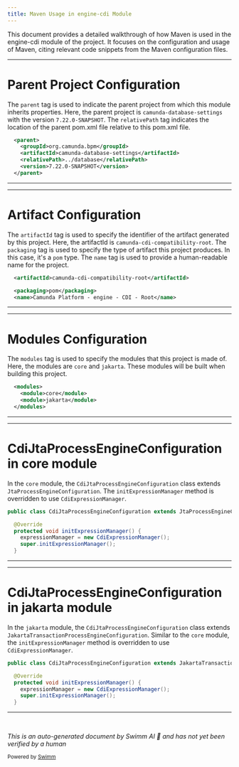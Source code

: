```yaml
---
title: Maven Usage in engine-cdi Module
---
```

This document provides a detailed walkthrough of how Maven is used in the engine-cdi module of the project. It focuses on the configuration and usage of Maven, citing relevant code snippets from the Maven configuration files.

<SwmSnippet path="/engine-cdi/pom.xml" line="4">

---

# Parent Project Configuration

The `parent` tag is used to indicate the parent project from which this module inherits properties. Here, the parent project is `camunda-database-settings` with the version `7.22.0-SNAPSHOT`. The `relativePath` tag indicates the location of the parent pom.xml file relative to this pom.xml file.

```xml
  <parent>
    <groupId>org.camunda.bpm</groupId>
    <artifactId>camunda-database-settings</artifactId>
    <relativePath>../database</relativePath>
    <version>7.22.0-SNAPSHOT</version>
  </parent>
```

---

</SwmSnippet>

<SwmSnippet path="/engine-cdi/pom.xml" line="11">

---

# Artifact Configuration

The `artifactId` tag is used to specify the identifier of the artifact generated by this project. Here, the artifactId is `camunda-cdi-compatibility-root`. The `packaging` tag is used to specify the type of artifact this project produces. In this case, it's a `pom` type. The `name` tag is used to provide a human-readable name for the project.

```xml
  <artifactId>camunda-cdi-compatibility-root</artifactId>

  <packaging>pom</packaging>
  <name>Camunda Platform - engine - CDI - Root</name>
```

---

</SwmSnippet>

<SwmSnippet path="/engine-cdi/pom.xml" line="16">

---

# Modules Configuration

The `modules` tag is used to specify the modules that this project is made of. Here, the modules are `core` and `jakarta`. These modules will be built when building this project.

```xml
  <modules>
    <module>core</module>
    <module>jakarta</module>
  </modules>
```

---

</SwmSnippet>

<SwmSnippet path="/engine-cdi/core/src/main/java/org/camunda/bpm/engine/cdi/CdiJtaProcessEngineConfiguration.java" line="24">

---

# CdiJtaProcessEngineConfiguration in core module

In the `core` module, the `CdiJtaProcessEngineConfiguration` class extends `JtaProcessEngineConfiguration`. The `initExpressionManager` method is overridden to use `CdiExpressionManager`.

```java
public class CdiJtaProcessEngineConfiguration extends JtaProcessEngineConfiguration {

  @Override
  protected void initExpressionManager() {
    expressionManager = new CdiExpressionManager();
    super.initExpressionManager();
  }
```

---

</SwmSnippet>

<SwmSnippet path="/engine-cdi/jakarta/src/main/java/org/camunda/bpm/engine/cdi/CdiJtaProcessEngineConfiguration.java" line="21">

---

# CdiJtaProcessEngineConfiguration in jakarta module

In the `jakarta` module, the `CdiJtaProcessEngineConfiguration` class extends `JakartaTransactionProcessEngineConfiguration`. Similar to the `core` module, the `initExpressionManager` method is overridden to use `CdiExpressionManager`.

```java
public class CdiJtaProcessEngineConfiguration extends JakartaTransactionProcessEngineConfiguration {

  @Override
  protected void initExpressionManager() {
    expressionManager = new CdiExpressionManager();
    super.initExpressionManager();
  }
```

---

</SwmSnippet>

&nbsp;

*This is an auto-generated document by Swimm AI 🌊 and has not yet been verified by a human*

<SwmMeta version="3.0.0" repo-id="Z2l0aHViJTNBJTNBQ2l0aS1jYW11bmRhJTNBJTNBZ2lsYWRuYXZvdA==" repo-name="Citi-camunda" doc-type="build-tool"><sup>Powered by [Swimm](/)</sup></SwmMeta>

